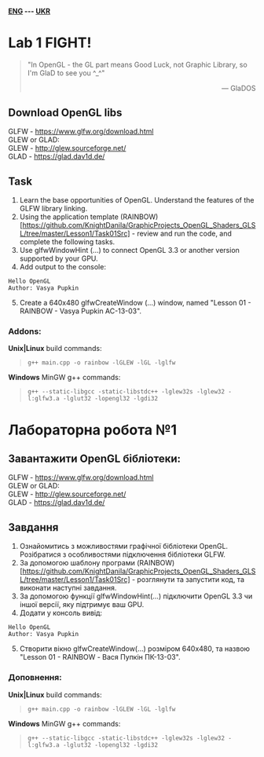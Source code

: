 #### [ENG](#Eng) --- [UKR](#Ukr)
<a name="Eng"></a>

# Lab 1 FIGHT!

> "In OpenGL - the GL part means Good Luck, 
not Graphic Library, so I'm GlaD to see you ^_^"
> <p align="right"> — GlaDOS</p> 

## Download OpenGL libs
GLFW - https://www.glfw.org/download.html  
GLEW or GLAD:  
GLEW - http://glew.sourceforge.net/  
GLAD - https://glad.dav1d.de/  

## Task
1. Learn the base opportunities of OpenGL. Understand the features of the GLFW library linking.
2. Using the application template (RAINBOW)[https://github.com/KnightDanila/GraphicProjects_OpenGL_Shaders_GLSL/tree/master/Lesson1/Task01Src] - review and run the code, and complete the following tasks.
3. Use glfwWindowHint (...) to connect OpenGL 3.3 or another version supported by your GPU.
4. Add output to the console:
```
Hello OpenGL
Author: Vasya Pupkin
```
5. Create a 640x480 glfwCreateWindow (...) window, named "Lesson 01 - RAINBOW - Vasya Pupkin AC-13-03".

### Addons:
**Unix|Linux** build commands:  
> ```g++ main.cpp -o rainbow -lGLEW -lGL -lglfw```

**Windows** MinGW g++ commands:
> ```g++ --static-libgcc -static-libstdc++ -lglew32s -lglew32 -l:glfw3.a -lglut32 -lopengl32 -lgdi32```

<a name="Ukr"></a>

# Лабораторна робота №1

## Завантажити OpenGL бібліотеки:
GLFW - https://www.glfw.org/download.html  
GLEW or GLAD:  
GLEW - http://glew.sourceforge.net/  
GLAD - https://glad.dav1d.de/  

## Завдання
1. Ознайомитись з можливостями графічної бібліотеки OpenGL. Розібратися з особливостями підключення бібліотеки GLFW.
2. За допомогою шаблону програми (RAINBOW)[https://github.com/KnightDanila/GraphicProjects_OpenGL_Shaders_GLSL/tree/master/Lesson1/Task01Src] - розглянути та запустити код, та виконати наступні завдання.
3. За допомогою функції glfwWindowHint(...) підключити OpenGL 3.3 чи іншої версії, яку підтримує ваш GPU.
4. Додати у консоль вивід:
```
Hello OpenGL
Author: Vasya Pupkin
```
5. Створити вікно glfwCreateWindow(...) розміром 640х480, та назвою "Lesson 01 - RAINBOW - Вася Пупкін ПК-13-03".

### Доповнення:
**Unix|Linux** build commands:  
> ```g++ main.cpp -o rainbow -lGLEW -lGL -lglfw```

**Windows** MinGW g++ commands:
> ```g++ --static-libgcc -static-libstdc++ -lglew32s -lglew32 -l:glfw3.a -lglut32 -lopengl32 -lgdi32```

